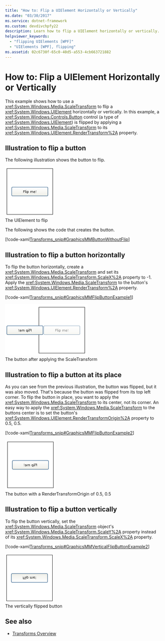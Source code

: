 ```yaml
---
title: "How to: Flip a UIElement Horizontally or Vertically"
ms.date: "03/30/2017"
ms.service: dotnet-framework
ms.custom: devdivchpfy22
description: Learn how to flip a UIElement horizontally or vertically.
helpviewer_keywords:
  - "flipping UIElements [WPF]"
  - "UIElements [WPF], flipping"
ms.assetid: 02c6730f-65c0-40d5-a553-4cb663721882
---
```

# How to: Flip a UIElement Horizontally or Vertically

This example shows how to use a <xref:System.Windows.Media.ScaleTransform> to flip a <xref:System.Windows.UIElement> horizontally or vertically. In this example, a <xref:System.Windows.Controls.Button> control (a type of <xref:System.Windows.UIElement>) is flipped by applying a <xref:System.Windows.Media.ScaleTransform> to its <xref:System.Windows.UIElement.RenderTransform%2A> property.

## Illustration to flip a button

The following illustration shows the button to flip.

![A button with no transform](./media/graphicsmm-buttonflipbeforeflip.gif "graphicsmm_buttonflipbeforeflip")\
The UIElement to flip

The following shows the code that creates the button.

[!code-xaml[Transforms_snip#GraphicsMMButtonWithoutFlip](~/samples/snippets/csharp/VS_Snippets_Wpf/Transforms_snip/CS/FlipExample.xaml#graphicsmmbuttonwithoutflip)]

## Illustration to flip a button horizontally

To flip the button horizontally, create a <xref:System.Windows.Media.ScaleTransform> and set its <xref:System.Windows.Media.ScaleTransform.ScaleX%2A> property to -1. Apply the <xref:System.Windows.Media.ScaleTransform> to the button's <xref:System.Windows.UIElement.RenderTransform%2A> property.

[!code-xaml[Transforms_snip#GraphicsMMFlipButtonExample1](~/samples/snippets/csharp/VS_Snippets_Wpf/Transforms_snip/CS/FlipExample.xaml#graphicsmmflipbuttonexample1)]

![A button flipped horizontally about &#40;0,0&#41;](./media/graphicsmm-buttonfliphorizontalflip-displaced.gif "graphicsmm_buttonfliphorizontalflip_displaced")\
The button after applying the ScaleTransform

## Illustration to flip a button at its place

As you can see from the previous illustration, the button was flipped, but it was also moved. That's because the button was flipped from its top left corner. To flip the button in place, you want to apply the <xref:System.Windows.Media.ScaleTransform> to its center, not its corner. An easy way to apply the <xref:System.Windows.Media.ScaleTransform> to the buttons center is to set the button's <xref:System.Windows.UIElement.RenderTransformOrigin%2A> property to 0.5, 0.5.

[!code-xaml[Transforms_snip#GraphicsMMFlipButtonExample2](~/samples/snippets/csharp/VS_Snippets_Wpf/Transforms_snip/CS/FlipExample.xaml#graphicsmmflipbuttonexample2)]

![A button flipped horizontally about its center](./media/graphicsmm-buttonfliphorizontalflip-inplace.gif "graphicsmm_buttonfliphorizontalflip_inplace")\
The button with a RenderTransformOrigin of 0.5, 0.5

## Illustration to flip a button vertically

To flip the button vertically, set the <xref:System.Windows.Media.ScaleTransform> object's <xref:System.Windows.Media.ScaleTransform.ScaleY%2A> property instead of its <xref:System.Windows.Media.ScaleTransform.ScaleX%2A> property.

[!code-xaml[Transforms_snip#GraphicsMMVerticalFlipButtonExample2](~/samples/snippets/csharp/VS_Snippets_Wpf/Transforms_snip/CS/FlipExample.xaml#graphicsmmverticalflipbuttonexample2)]

![A button flipped vertically about its center](./media/graphicsmm-buttonflipverticalflip-inplace.gif "graphicsmm_buttonflipverticalflip_inplace")\
The vertically flipped button

## See also

- [Transforms Overview](../graphics-multimedia/transforms-overview.md)
